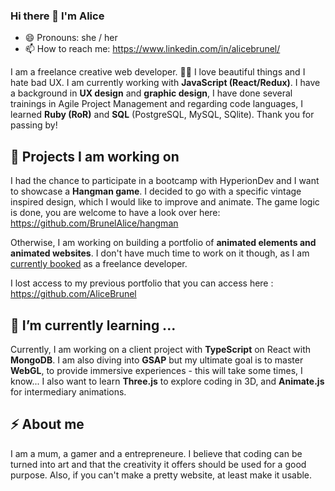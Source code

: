 ### Hi there 👋 I'm Alice
- 😄 Pronouns: she / her
- 📫 How to reach me: https://www.linkedin.com/in/alicebrunel/

I am a freelance creative web developer. 🙏🏽 I love beautiful things and I hate bad UX. I am currently working with **JavaScript (React/Redux)**. I have a background in **UX design** and **graphic design**, I have done several trainings in Agile Project Management and regarding code languages, I learned **Ruby (RoR)** and **SQL** (PostgreSQL, MySQL, SQlite). Thank you for passing by!

## 🔭 Projects I am working on
I had the chance to participate in a bootcamp with HyperionDev and I want to showcase a **Hangman game**. I decided to go with a specific vintage inspired design, which I would like to improve and animate. The game logic is done, you are welcome to have a look over here: https://github.com/BrunelAlice/hangman

Otherwise, I am working on building a portfolio of **animated elements and animated websites**. I don't have much time to work on it though, as I am <ins>currently booked</ins> as a freelance developer.

I lost access to my previous portfolio that you can access here : https://github.com/AliceBrunel

## 🌱 I’m currently learning ...
Currently, I am working on a client project with **TypeScript** on React with **MongoDB**. I am also diving into **GSAP** but my ultimate goal is to master **WebGL**, to provide immersive experiences - this will take some times, I know... I also want to learn **Three.js** to explore coding in 3D, and **Animate.js** for intermediary animations.

## ⚡ About me
I am a mum, a gamer and a entrepreneure. I believe that coding can be turned into art and that the creativity it offers should be used for a good purpose. Also, if you can't make a pretty website, at least make it usable.

